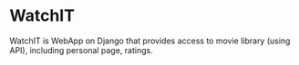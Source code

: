 # WatchIT

WatchIT is WebApp on Django that provides access to movie library (using API), including personal page, ratings.

